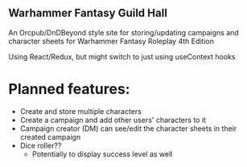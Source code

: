 ## Warhammer Fantasy Guild Hall

An Orcpub/DnDBeyond style site for storing/updating campaigns and character sheets for Warhammer Fantasy Roleplay 4th Edition

Using React/Redux, but might switch to just using useContext hooks

# Planned features:
- Create and store multiple characters
- Create a campaign and add other users' characters to it
- Campaign creator (DM) can see/edit the character sheets in their created campaign
- Dice roller??
  - Potentially to display success level as well
